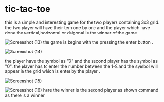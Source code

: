
# tic-tac-toe
this is a simple and interesting game for the two players containing 3x3 grid.
the two player will have their tern one by one and the player which have done the vertical,horizontal or daigonal is the winner of the game .

![Screenshot (13)](https://user-images.githubusercontent.com/125308772/218727411-58393a3f-b8b6-45c5-88ba-aa22ddd8f315.png)
the game is begins with the pressing the enter button .

![Screenshot (14)](https://user-images.githubusercontent.com/125308772/218727822-1bb2fc95-f582-41d9-b468-c5b7ef04857e.png)

the player have the symbol as "X" and the second player has the symbol as "0". the player has to enter the number between the 1-9.and the symbol will appear in the grid which is enter by the player .

![Screenshot (15)](https://user-images.githubusercontent.com/125308772/218727837-01a11837-86b2-4437-b3a9-05974c1c6c05.png)


![Screenshot (16)](https://user-images.githubusercontent.com/125308772/218727855-d41bf4cd-ee46-4f8a-8d09-dd5a033fc936.png)
here the winner is the second player as shown command as there is a winner 
